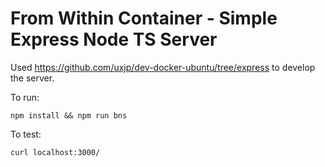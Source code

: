# From Within Container - Simple Express Node TS Server
Used https://github.com/uxjp/dev-docker-ubuntu/tree/express to develop the server.

To run:  
```
npm install && npm run bns
```

To test:  
```
curl localhost:3000/
```

